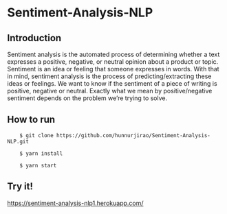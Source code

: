 # Sentiment-Analysis-NLP

## Introduction
Sentiment analysis is the automated process of determining whether a text expresses a positive, negative, or neutral opinion about a product or topic. Sentiment is an idea or feeling that someone expresses in words. With that in mind, sentiment analysis is the process of predicting/extracting these ideas or feelings. We want to know if the sentiment of a piece of writing is positive, negative or neutral. Exactly what we mean by positive/negative sentiment depends on the problem we’re trying to solve.

## How to run
````
    $ git clone https://github.com/hunnurjirao/Sentiment-Analysis-NLP.git
    
    $ yarn install
    
    $ yarn start
````


## Try it!
https://sentiment-analysis-nlp1.herokuapp.com/
